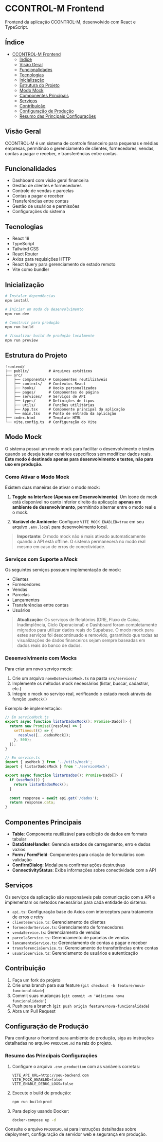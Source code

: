 # CCONTROL-M Frontend

Frontend da aplicação CCONTROL-M, desenvolvido com React e TypeScript.

## Índice

- [CCONTROL-M Frontend](#ccontrol-m-frontend)
  - [Índice](#índice)
  - [Visão Geral](#visão-geral)
  - [Funcionalidades](#funcionalidades)
  - [Tecnologias](#tecnologias)
  - [Inicialização](#inicialização)
  - [Estrutura do Projeto](#estrutura-do-projeto)
  - [Modo Mock](#modo-mock)
  - [Componentes Principais](#componentes-principais)
  - [Serviços](#serviços)
  - [Contribuição](#contribuição)
  - [Configuração de Produção](#configuração-de-produção)
  - [Resumo das Principais Configurações](#resumo-das-principais-configurações)

## Visão Geral

CCONTROL-M é um sistema de controle financeiro para pequenas e médias empresas, permitindo o gerenciamento de clientes, fornecedores, vendas, contas a pagar e receber, e transferências entre contas.

## Funcionalidades

- Dashboard com visão geral financeira
- Gestão de clientes e fornecedores
- Controle de vendas e parcelas
- Contas a pagar e receber
- Transferências entre contas
- Gestão de usuários e permissões
- Configurações do sistema

## Tecnologias

- React 18
- TypeScript
- Tailwind CSS
- React Router
- Axios para requisições HTTP
- React Query para gerenciamento de estado remoto
- Vite como bundler

## Inicialização

```bash
# Instalar dependências
npm install

# Iniciar em modo de desenvolvimento
npm run dev

# Construir para produção
npm run build

# Visualizar build de produção localmente
npm run preview
```

## Estrutura do Projeto

```
frontend/
├── public/         # Arquivos estáticos
├── src/
│   ├── components/ # Componentes reutilizáveis
│   ├── contexts/   # Contextos React
│   ├── hooks/      # Hooks personalizados
│   ├── pages/      # Componentes de página
│   ├── services/   # Serviços de API
│   ├── types/      # Definições de tipos
│   ├── utils/      # Funções utilitárias
│   ├── App.tsx     # Componente principal da aplicação
│   └── main.tsx    # Ponto de entrada da aplicação
├── index.html      # Template HTML
└── vite.config.ts  # Configuração do Vite
```

## Modo Mock

O sistema possui um modo mock para facilitar o desenvolvimento e testes quando se deseja testar cenários específicos sem modificar dados reais. **Este modo é destinado apenas para desenvolvimento e testes, não para uso em produção.**

### Como Ativar o Modo Mock

Existem duas maneiras de ativar o modo mock:

1. **Toggle na Interface (Apenas em Desenvolvimento)**: Um ícone de mock está disponível no canto inferior direito da aplicação **apenas em ambiente de desenvolvimento**, permitindo alternar entre o modo real e o mock.

2. **Variável de Ambiente**: Configure `VITE_MOCK_ENABLED=true` em seu arquivo `.env.local` para desenvolvimento local.

> **Importante**: O modo mock não é mais ativado automaticamente quando a API está offline. O sistema permanecerá no modo real mesmo em caso de erros de conectividade.

### Serviços com Suporte a Mock

Os seguintes serviços possuem implementação de mock:

- Clientes
- Fornecedores
- Vendas
- Parcelas
- Lançamentos
- Transferências entre contas
- Usuários

> **Atualização**: Os serviços de Relatórios (DRE, Fluxo de Caixa, Inadimplência, Ciclo Operacional) e Dashboard foram completamente migrados para utilizar dados reais do Supabase. O modo mock para estes serviços foi descontinuado e removido, garantindo que todas as visualizações de dados financeiros sejam sempre baseadas em dados reais do banco de dados.

### Desenvolvimento com Mocks

Para criar um novo serviço mock:

1. Crie um arquivo `nomeDoServicoMock.ts` na pasta `src/services/`
2. Implemente os métodos mock necessários (listar, buscar, cadastrar, etc.)
3. Integre o mock no serviço real, verificando o estado mock através da função `useMock()`

Exemplo de implementação:

```typescript
// Em serviceMock.ts
export async function listarDadosMock(): Promise<Dado[]> {
  return new Promise((resolve) => {
    setTimeout(() => {
      resolve([...dadosMock]);
    }, 500);
  });
}

// Em service.ts
import { useMock } from '../utils/mock';
import { listarDadosMock } from './serviceMock';

export async function listarDados(): Promise<Dado[]> {
  if (useMock()) {
    return listarDadosMock();
  }
  
  const response = await api.get('/dados');
  return response.data;
}
```

## Componentes Principais

- **Table**: Componente reutilizável para exibição de dados em formato tabular
- **DataStateHandler**: Gerencia estados de carregamento, erro e dados vazios
- **Form / FormField**: Componentes para criação de formulários com validação
- **ConfirmDialog**: Modal para confirmar ações destrutivas
- **ConnectivityStatus**: Exibe informações sobre conectividade com a API

## Serviços

Os serviços da aplicação são responsáveis pela comunicação com a API e implementam os métodos necessários para cada entidade do sistema:

- `api.ts`: Configuração base do Axios com interceptors para tratamento de erros e retry
- `clienteService.ts`: Gerenciamento de clientes
- `fornecedorService.ts`: Gerenciamento de fornecedores
- `vendaService.ts`: Gerenciamento de vendas
- `parcelaService.ts`: Gerenciamento de parcelas de vendas
- `lancamentoService.ts`: Gerenciamento de contas a pagar e receber
- `transferenciaService.ts`: Gerenciamento de transferências entre contas
- `usuarioService.ts`: Gerenciamento de usuários e autenticação

## Contribuição

1. Faça um fork do projeto
2. Crie uma branch para sua feature (`git checkout -b feature/nova-funcionalidade`)
3. Commit suas mudanças (`git commit -m 'Adiciona nova funcionalidade'`)
4. Push para a branch (`git push origin feature/nova-funcionalidade`)
5. Abra um Pull Request 

## Configuração de Produção

Para configurar o frontend para ambiente de produção, siga as instruções detalhadas no arquivo `PRODUCAO.md` na raiz do projeto.

### Resumo das Principais Configurações

1. Configure o arquivo `.env.production` com as variáveis corretas:
   ```
   VITE_API_URL=http://seu-backend.com
   VITE_MOCK_ENABLED=false
   VITE_ENABLE_DEBUG_LOGS=false
   ```

2. Execute o build de produção:
   ```bash
   npm run build:prod
   ```

3. Para deploy usando Docker:
   ```bash
   docker-compose up -d
   ```

Consulte o arquivo `PRODUCAO.md` para instruções detalhadas sobre deployment, configuração de servidor web e segurança em produção. 